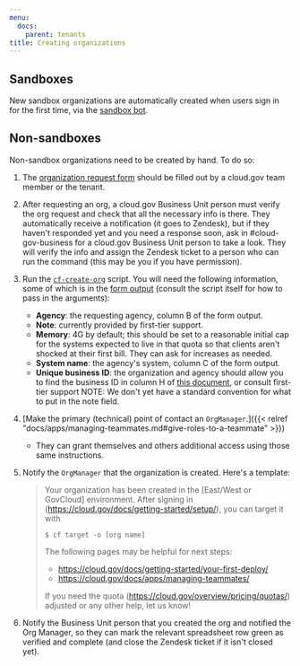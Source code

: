 ```yaml
---
menu:
  docs:
    parent: tenants
title: Creating organizations
---
```


## Sandboxes

New sandbox organizations are automatically created when users sign in for the first time, via the [sandbox bot](https://github.com/18F/cg-sandbox-bot).

## Non-sandboxes

Non-sandbox organizations need to be created by hand. To do so:

1. The [organization request form](https://docs.google.com/a/gsa.gov/forms/d/e/1FAIpQLSd4HmcGfJW3EBnpewTFDD-urRFPp1LN0DcwNB_FxZgUn8ho9g/viewform?c=0&w=1) should be filled out by a cloud.gov team member or the tenant.
1. After requesting an org, a cloud.gov Business Unit person must verify the org request and check that all the necessary info is there. They automatically receive a notification (it goes to Zendesk), but if they haven't responded yet and you need a response soon, ask in #cloud-gov-business for a cloud.gov Business Unit person to take a look. They will verify the info and assign the Zendesk ticket to a person who can run the command (this may be you if you have permission).
1. Run the [`cf-create-org`](https://github.com/18F/cg-scripts/blob/master/cf-create-org.sh) script. You will need the following information, some of which is in the [form output](https://docs.google.com/spreadsheets/d/1Bdzl9n2E1MXWV4elXvZ-nYuZmmEj4PEU-u5aZlNGZF4/edit#gid=131031416) (consult the script itself for how to pass in the arguments):
   * **Agency**: the requesting agency, column B of the form output.
   * **Note**: currently provided by first-tier support.
   * **Memory**: 4G by default; this should be set to a reasonable initial cap for the systems expected to live in that quota so that clients aren't shocked at their first bill. They can ask for increases as needed.
   * **System name**: the agency's system, column C of the form output.
   * **Unique business ID**: the organization and agency should allow you to find the business ID in column H of [this document](https://docs.google.com/spreadsheets/d/1v4QfXGaJVy9-CZ0n6cFLHGGs_5TL1l8uCh6ZyNYjMDk/edit#gid=0), or consult first-tier support
NOTE: We don't yet have a standard convention for what to put in the note field.
1. [Make the primary (technical) point of contact an `OrgManager`.]({{< relref "docs/apps/managing-teammates.md#give-roles-to-a-teammate" >}})
    * They can grant themselves and others additional access using those same instructions.
1. Notify the `OrgManager` that the organization is created. Here's a template:

    > Your organization has been created in the [East/West or GovCloud] environment. After signing in (https://cloud.gov/docs/getting-started/setup/), you can target it with
    >
    >     $ cf target -o [org name]
    >
    > The following pages may be helpful for next steps:
    >
    > * https://cloud.gov/docs/getting-started/your-first-deploy/
    > * https://cloud.gov/docs/apps/managing-teammates/
    >
    > If you need the quota (https://cloud.gov/overview/pricing/quotas/) adjusted or any other help, let us know!
1. Notify the Business Unit person that you created the org and notified the Org Manager, so they can mark the relevant spreadsheet row green as verified and complete (and close the Zendesk ticket if it isn't closed yet).

